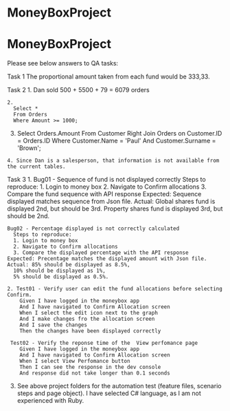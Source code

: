 # MoneyBoxProject

# MoneyBoxProject
Please see below answers to QA tasks:

Task 1
The proportional amount taken from each fund would be 333,33.

Task 2
    1. Dan sold 500 + 5500 + 79 = 6079 orders
    
    2. 
      Select *
      From Orders
      Where Amount >= 1000;
   
   3.
      Select Orders.Amount
      From Customer Right Join Orders on Customer.ID = Orders.ID
      Where Customer.Name = 'Paul'
      And Customer.Surname = 'Brown';
    
    4. Since Dan is a salesperson, that information is not available from the current tables.

Task 3
    1. Bug01 - Sequence of fund is not displayed correctly
      Steps to reproduce:
      1. Login to money box 
      2. Navigate to Confirm allocations
      3. Compare the fund sequence with API response
    Expected: Sequence displayed matches sequence from Json file.
    Actual: Global shares fund is displayed 2nd, but should be 3rd.
      Property shares fund is displayed 3rd, but should be 2nd.

    Bug02 - Percentage displayed is not correctly calculated 
      Steps to reproduce:
      1. Login to money box 
      2. Navigate to Confirm allocations
      3. Compare the displayed percentage with the API response
    Expected: Precentage matches the displayed amount with Json file.
    Actual: 85% should be displayed as 8.5%,
      10% should be displayed as 1%,
      5% should be displayed as 0.5%.

    2. Test01 - Verify user can edit the fund allocations before selecting Confirm.
        Given I have logged in the moneybox app
        And I have navigated to Confirm Allocation screen	
        When I select the edit icon next to the graph
        And I make changes fro the allocation screen
        And I save the changes
        Then the changes have been displayed correctly

     Test02 - Verify the reponse time of the  View perfomance page 
        Given I have logged in the moneybox app
        And I have navigated to Confirm Allocation screen
        When I select View Perfomance button 	
        Then I can see the response in the dev console
        And response did not take longer than 0.1 seconds
    
3. See above project folders for the automation test (feature files, scenario steps and page object).
I have selected C# language, as I am not experienced with Ruby.
	
